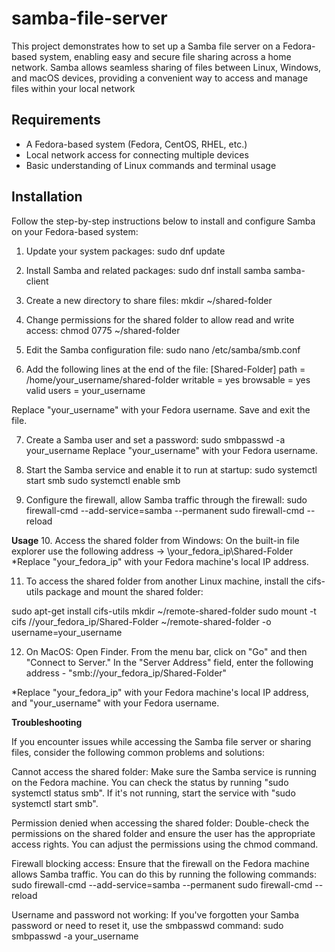 # samba-file-server
This project demonstrates how to set up a Samba file server on a Fedora-based system, enabling easy and secure file sharing across a home network. Samba allows seamless sharing of files between Linux, Windows, and macOS devices, providing a convenient way to access and manage files within your local network

## Requirements

- A Fedora-based system (Fedora, CentOS, RHEL, etc.)
- Local network access for connecting multiple devices
- Basic understanding of Linux commands and terminal usage

## Installation

Follow the step-by-step instructions below to install and configure Samba on your Fedora-based system:

1. Update your system packages:
     sudo dnf update

2. Install Samba and related packages:
     sudo dnf install samba samba-client
     
3. Create a new directory to share files:
     mkdir ~/shared-folder
     
4. Change permissions for the shared folder to allow read and write access:
     chmod 0775 ~/shared-folder

5. Edit the Samba configuration file:
      sudo nano /etc/samba/smb.conf
      
6. Add the following lines at the end of the file:
[Shared-Folder]
path = /home/your_username/shared-folder
writable = yes
browsable = yes
valid users = your_username

Replace "your_username" with your Fedora username.
Save and exit the file.

7. Create a Samba user and set a password:
    sudo smbpasswd -a your_username
Replace "your_username" with your Fedora username.

8. Start the Samba service and enable it to run at startup:
     sudo systemctl start smb
     sudo systemctl enable smb

9. Configure the firewall, allow Samba traffic through the firewall:
    sudo firewall-cmd --add-service=samba --permanent
    sudo firewall-cmd --reload
    
**Usage**
10. Access the shared folder from Windows:
    On the built-in file explorer use the following address -> \\your_fedora_ip\Shared-Folder
*Replace "your_fedora_ip" with your Fedora machine's local IP address.

11. To access the shared folder from another Linux machine, install the cifs-utils package and mount the shared folder:

  sudo apt-get install cifs-utils
  mkdir ~/remote-shared-folder
  sudo mount -t cifs //your_fedora_ip/Shared-Folder ~/remote-shared-folder -o username=your_username
  
12. On MacOS: 
   Open Finder.
   From the menu bar, click on "Go" and then "Connect to Server."
   In the "Server Address" field, enter the following address - "smb://your_fedora_ip/Shared-Folder"

*Replace "your_fedora_ip" with your Fedora machine's local IP address, and "your_username" with your Fedora username.



**Troubleshooting**

If you encounter issues while accessing the Samba file server or sharing files, consider the following common problems and solutions:

Cannot access the shared folder: Make sure the Samba service is running on the Fedora machine. You can check the status by running "sudo systemctl status smb". If it's not running, start the service with "sudo systemctl start smb".

Permission denied when accessing the shared folder: Double-check the permissions on the shared folder and ensure the user has the appropriate access rights. You can adjust the permissions using the chmod command.

Firewall blocking access: Ensure that the firewall on the Fedora machine allows Samba traffic. You can do this by running the following commands:
    sudo firewall-cmd --add-service=samba --permanent
    sudo firewall-cmd --reload

Username and password not working: If you've forgotten your Samba password or need to reset it, use the smbpasswd command:
    sudo smbpasswd -a your_username









